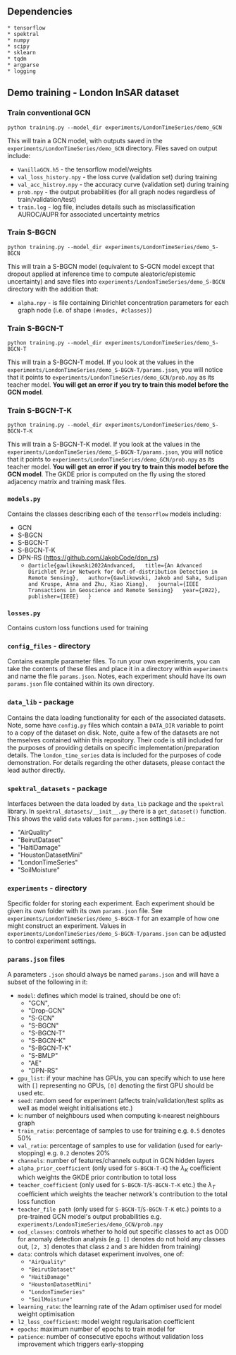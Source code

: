 ## Dependencies

    * tensorflow
    * spektral
    * numpy
    * scipy
    * sklearn
    * tqdm
    * argparse
    * logging

## Demo training - London InSAR dataset
### Train conventional GCN

    python training.py --model_dir experiments/LondonTimeSeries/demo_GCN
   This will train a GCN model, with outputs saved in the `experiments/LondonTimeSeries/demo_GCN` directory. Files saved on output include:
   * `VanillaGCN.h5` - the tensorflow model/weights
   * `val_loss_history.npy` - the loss curve (validation set) during training
   * `val_acc_histroy.npy` - the accuracy curve (validation set) during training
   * `prob.npy` - the output probabilities (for all graph nodes regardless of train/validation/test)
   * `train.log` - log file, includes details such as misclassification AUROC/AUPR for associated uncertainty metrics
 ### Train S-BGCN

    python training.py --model_dir experiments/LondonTimeSeries/demo_S-BGCN
   
 This will train a S-BGCN model (equivalent to S-GCN model except that dropout applied at inference time to compute aleatoric/epistemic uncertainty) and save files into `experiments/LondonTimeSeries/demo_S-BGCN` directory with the addition that:
 * `alpha.npy` - is file containing Dirichlet concentration parameters for each graph node (i.e. of shape `(#nodes, #classes)`)
 ### Train S-BGCN-T

    python training.py --model_dir experiments/LondonTimeSeries/demo_S-BGCN-T
   
 This will train a S-BGCN-T model. If you look at the values in the `experiments/LondonTimeSeries/demo_S-BGCN-T/params.json`, you will notice that it points to `experiments/LondonTimeSeries/demo_GCN/prob.npy` as its teacher model. __You will get an error if you try to train this model before the GCN model__.
  ### Train S-BGCN-T-K

    python training.py --model_dir experiments/LondonTimeSeries/demo_S-BGCN-T-K
   
 This will train a S-BGCN-T-K model. If you look at the values in the `experiments/LondonTimeSeries/demo_S-BGCN-T/params.json`, you will notice that it points to `experiments/LondonTimeSeries/demo_GCN/prob.npy` as its teacher model. __You will get an error if you try to train this model before the GCN model__. The GKDE prior is computed on the fly using the stored adjacency matrix and training mask files.
 ### `models.py`
 Contains the classes describing each of the `tensorflow` models including:
 * GCN
 * S-BGCN
 * S-BGCN-T
 * S-BGCN-T-K
 * DPN-RS (https://github.com/JakobCode/dpn_rs)
	 * `@article{gawlikowski2022Andvanced,  
title={An Advanced Dirichlet Prior Network for Out-of-distribution Detection in Remote Sensing},  
author={Gawlikowski, Jakob and Saha, Sudipan and Kruspe, Anna and Zhu, Xiao Xiang},  
journal={IEEE Transactions in Geoscience and Remote Sensing}  
year={2022},  
publisher={IEEE}  
}`
### `losses.py`
Contains custom loss functions used for training
### `config_files` - directory
Contains example parameter files. To run your own experiments, you can take the contents of these files and place it in a directory within `experiments` and name the file `params.json`. Notes, each experiment should have its own `params.json` file contained within its own directory.
### `data_lib` - package
Contains the data loading functionality for each of the associated datasets. Note, some have `config.py` files which contain a `DATA_DIR` variable to point to a copy of the dataset on disk. Note, quite a few of the datasets are not themselves contained within this repository. Their code is still included for the purposes of providing details on specific implementation/preparation details. The `london_time_series` data is included for the purposes of code demonstration. For details regarding the other datasets, please contact the lead author directly.
### `spektral_datasets` - package
Interfaces between the data loaded by `data_lib` package and the `spektral` library. In `spektral_datasets/__init__.py` there is a `get_dataset()` function. This shows the valid `data` values for `params.json` settings i.e.:
* "AirQuality"
* "BeirutDataset"
* "HaitiDamage"
* "HoustonDatasetMini"
* "LondonTimeSeries"
* "SoilMoisture"
### `experiments` - directory
Specific folder for storing each experiment. Each experiment should be given its own folder with its own `params.json` file. See `experiments/LondonTimeSeries/demo_S-BGCN-T` for an example of how one might construct an experiment. Values in `experiments/LondonTimeSeries/demo_S-BGCN-T/params.json` can be adjusted to control experiment settings.
### `params.json` files
A parameters `.json` should always be named `params.json` and will have a subset of the following in it:
* `model`: defines which model is trained, should be one of:
	* "GCN",
	* "Drop-GCN"
	* "S-GCN"
	* "S-BGCN"
	* "S-BGCN-T"
	* "S-BGCN-K"
	* "S-BGCN-T-K"
	* "S-BMLP"
	* "AE"
	* "DPN-RS"
* `gpu_list`: if your machine has GPUs, you can specify which to use here with `[]` representing no GPUs, `[0]` denoting the first GPU should be used etc.
* `seed`: random seed for experiment (affects train/validation/test splits as well as model weight initialisations etc.)
* `k`: number of neighbours used when computing k-nearest neighbours graph
* `train_ratio`: percentage of samples to use for training e.g. `0.5` denotes 50%
* `val_ratio`: percentage of samples to use for validation (used for early-stopping) e.g. `0.2` denotes 20%
* `channels`: number of features/channels output in GCN hidden layers
* `alpha_prior_coefficient` (only used for `S-BGCN-T-K`) the $\lambda_K$ coefficient which weights the GKDE prior contribution to total loss
* `teacher_coefficient` (only used for `S-BGCN-T`/`S-BGCN-T-K` etc.) the $\lambda_T$ coefficient which weights the teacher network's contribution to the total loss function
* `teacher_file path` (only used for `S-BGCN-T`/`S-BGCN-T-K` etc.) points to a pre-trained GCN model's output probabilities e.g. `experiments/LondonTimeSeries/demo_GCN/prob.npy`
* `ood_classes`: controls whether to hold out specific classes to act as OOD for anomaly detection analysis (e.g. `[]` denotes do not hold any classes out, `[2, 3]` denotes that class `2` and `3` are hidden from training)
* `data`: controls which dataset experiment involves, one of:
	* `"AirQuality"`
	* `"BeirutDataset"`
	* `"HaitiDamage"`
	* `"HoustonDatasetMini"`
	* `"LondonTimeSeries"`
	* `"SoilMoisture"`
* `learning_rate`: the learning rate of the Adam optimiser used for model weight optimisation
* `l2_loss_coefficient`: model weight regularisation coefficient
* `epochs`: maximum number of epochs to train model for
* `patience`: number of consecutive epochs without validation loss improvement which triggers early-stopping
